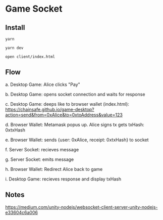 # Game Socket

## Install

`yarn`

`yarn dev`

`open client/index.html`

## Flow

a. Desktop Game: Alice clicks "Pay"

b. Desktop Game: opens socket connection and waits for response

c. Desktop Game: deeps like to browser wallet (index.html): https://chainsafe.github.io/game-desktop?action=send&from=0xAlice&to=0xtoAddress&value=123

d. Browser Wallet: Metamask popus up. Alice signs tx gets txHash: 0xtxHash

e. Browser Wallet: sends {user: 0xAlice, receipt: 0xtxHash} to socket

f. Server Socket: recieves message

g. Server Socket: emits message

h. Browser Wallet: Redirect Alice back to game

i. Desktop Game: recieves response and display txHash

## Notes

https://medium.com/unity-nodejs/websocket-client-server-unity-nodejs-e33604c6a006